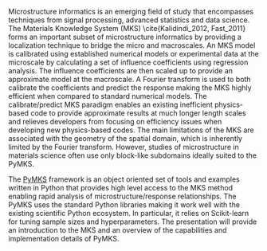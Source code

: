 Microstructure informatics is an emerging field of study that
encompasses techniques from signal processing, advanced statistics and
data science. The Materials Knowledge System (MKS) \cite{Kalidindi_2012, Fast_2011}
forms an important
subset of microstructure informatics by providing a localization
technique to bridge the micro and macroscales. An MKS model is
calibrated using established numerical models or experimental data at
the microscale by calculating a set of influence coefficients using
regression analysis. The influence coefficients are then scaled up to
provide an approximate model at the macroscale. A Fourier transform is
used to both calibrate the coefficients and predict the response
making the MKS highly efficient when compared to standard numerical
models. The calibrate/predict MKS paradigm enables an existing
inefficient physics-based code to provide approximate results at much
longer length scales and relieves developers from focusing on
efficiency issues when developing new physics-based codes. The main
limitations of the MKS are associated with the geometry of the spatial
domain, which is inherently limited by the Fourier transform. However,
studies of microstructure in materials science often use only
block-like subdomains ideally suited to the PyMKS.

The [PyMKS](http://openmaterials.github.io/pymks/)
framework is an object oriented set of tools and examples
written in Python that provides high level access to the MKS method
enabling rapid analysis of microstructure/response relationships. The
PyMKS uses the standard Python libraries making it work well with the
existing scientific Python ecosystem. In particular, it relies on
Scikit-learn for tuning sample sizes and hyperparameters. The
presentation will provide an introduction to the MKS and an overview
of the capabilities and implementation details of PyMKS.



